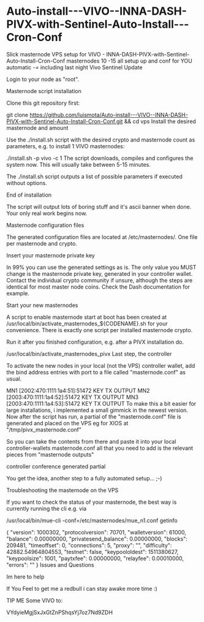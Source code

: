 # Auto-install---VIVO--INNA-DASH-PIVX-with-Sentinel-Auto-Install---Cron-Conf

Slick masternode VPS setup for VIVO - INNA-DASH-PIVX-with-Sentinel-Auto-Install-Cron-Conf masternodes 10 -15 all setup up and conf for YOU automatic -=  including last night Vivo Sentinel Update

Login to your node as "root".

Masternode script installation

Clone this git repository first:

git clone https://github.com/luismota/Auto-install---VIVO--INNA-DASH-PIVX-with-Sentinel-Auto-Install-Cron-Conf.git && cd vps
Install the desired masternode and amount

Use the ./install.sh script with the desired crypto and masternode count as parameters, e.g. to install 1 VIVO masternodes:

./install.sh -p vivo -c 1
The script downloads, compiles and configures the system now. This will usually take between 5-15 minutes.

The ./install.sh script outputs a list of possible parameters if executed without options.

End of installation

The script will output lots of boring stuff and it's ascii banner when done. Your only real work begins now.

Masternode configuration files

The generated configuration files are located at /etc/masternodes/. One file per masternode and crypto.

Insert your masternode private key

In 99% you can use the generated settings as is. The only value you MUST change is the masternode private key, generated in your controller wallet. Contact the individual crypto community if unsure, although the steps are identical for most master node coins. Check the Dash documentation for example.

Start your new masternodes

A script to enable masternode start at boot has been created at /usr/local/bin/activate_masternodes_${CODENAME}.sh for your convenience. There is exactly one script per installed masternode crypto.

Run it after you finished configuration, e.g. after a PIVX installation do.

/usr/local/bin/activate_masternodes_pivx
Last step, the controller

To activate the new nodes in your local (not the VPS) controller wallet, add the bind address entries with port to a file called "masternode.conf" as usual.

 MN1 [2002:470:1111:1a4:51]:51472 KEY TX OUTPUT
 MN2 [2003:470:1111:1a4:52]:51472 KEY TX OUTPUT
 MN3 [2003:470:1111:1a4:53]:51472 KEY TX OUTPUT
To make this a bit easier for large installations, i implemented a small gimmick in the newest version. Now after the script has run, a partial of the "masternode.conf" file is generated and placed on the VPS eg for XIOS at "/tmp/pivx_masternode.conf"

So you can take the contents from there and paste it into your local controller-wallets masternode.conf all that you need to add is the relevant pieces from "masternode outputs"

controller conference generated partial

You get the idea, another step to a fully automated setup... ;-)

Troubleshooting the masternode on the VPS

If you want to check the status of your masternode, the best way is currently running the cli e.g. via

/usr/local/bin/mue-cli -conf=/etc/masternodes/mue_n1.conf getinfo

{
  "version": 1000302,
  "protocolversion": 70701,
  "walletversion": 61000,
  "balance": 0.00000000,
  "privatesend_balance": 0.00000000,
  "blocks": 209481,
  "timeoffset": 0,
  "connections": 5,
  "proxy": "",
  "difficulty": 42882.54964804553,
  "testnet": false,
  "keypoololdest": 1511380627,
  "keypoolsize": 1001,
  "paytxfee": 0.00000000,
  "relayfee": 0.00010000,
  "errors": ""
}
Issues and Questions

Im here to help

If You Feel to get me a redbull i can stay awake more time :)

TIP ME Some VIVO to:

VYdyieMgjSxJxGtZnPShqsYj7oz7Nd9ZDH

